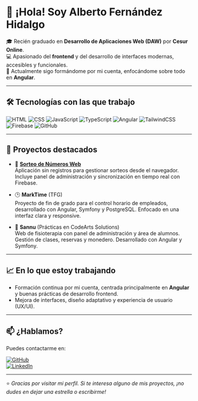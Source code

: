 # 👋 ¡Hola! Soy Alberto Fernández Hidalgo

🎓 Recién graduado en **Desarrollo de Aplicaciones Web (DAW)** por **Cesur Online**.  
💻 Apasionado del **frontend** y del desarrollo de interfaces modernas, accesibles y funcionales.  
🚀 Actualmente sigo formándome por mi cuenta, enfocándome sobre todo en **Angular**.

---

## 🛠️ Tecnologías con las que trabajo

![HTML](https://img.shields.io/badge/HTML5-E34F26?logo=html5&logoColor=white)
![CSS](https://img.shields.io/badge/CSS3-1572B6?logo=css3&logoColor=white)
![JavaScript](https://img.shields.io/badge/JavaScript-F7DF1E?logo=javascript&logoColor=black)
![TypeScript](https://img.shields.io/badge/TypeScript-3178C6?logo=typescript&logoColor=white)
![Angular](https://img.shields.io/badge/Angular-19-DD0031?logo=angular&logoColor=white)
![TailwindCSS](https://img.shields.io/badge/TailwindCSS-06B6D4?logo=tailwindcss&logoColor=white)
![Firebase](https://img.shields.io/badge/Firebase-FFCA28?logo=firebase&logoColor=black)
![GitHub](https://img.shields.io/badge/GitHub-181717?logo=github&logoColor=white)

---

## 📂 Proyectos destacados

- 🎲 [**Sorteo de Números Web**](https://hwchangos.web.app/)  
  Aplicación sin registros para gestionar sorteos desde el navegador. Incluye panel de administración y sincronización en tiempo real con Firebase.

- 🕒 **MarkTime** (TFG)  
  Proyecto de fin de grado para el control horario de empleados, desarrollado con Angular, Symfony y PostgreSQL. Enfocado en una interfaz clara y responsive.

- 🧘 **Sannu** (Prácticas en CodeArts Solutions)  
  Web de fisioterapia con panel de administración y área de alumnos. Gestión de clases, reservas y monedero. Desarrollado con Angular y Symfony.

---

## 📈 En lo que estoy trabajando

- Formación continua por mi cuenta, centrada principalmente en **Angular** y buenas prácticas de desarrollo frontend.
- Mejora de interfaces, diseño adaptativo y experiencia de usuario (UX/UI).

---

## 📫 ¿Hablamos?

Puedes contactarme en:

[![GitHub](https://img.shields.io/badge/GitHub-albertofernandezhid-181717?logo=github&logoColor=white)](https://github.com/albertofernandezhid/albertofernandezhid)  
[![LinkedIn](https://img.shields.io/badge/LinkedIn-Alberto%20Fernández%20Hidalgo-0A66C2?logo=linkedin&logoColor=white)](https://www.linkedin.com/in/albertofern%C3%A1ndezhidalgo/)

---

⭐ *Gracias por visitar mi perfil. Si te interesa alguno de mis proyectos, ¡no dudes en dejar una estrella o escribirme!*
